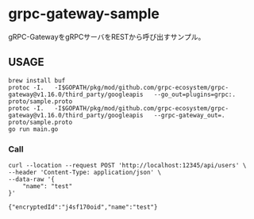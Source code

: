 # grpc-gateway-sample

gRPC-GatewayをgRPCサーバをRESTから呼び出すサンプル。


## USAGE

````````
brew install buf
protoc -I.   -I$GOPATH/pkg/mod/github.com/grpc-ecosystem/grpc-gateway@v1.16.0/third_party/googleapis   --go_out=plugins=grpc:. proto/sample.proto 
protoc -I.   -I$GOPATH/pkg/mod/github.com/grpc-ecosystem/grpc-gateway@v1.16.0/third_party/googleapis   --grpc-gateway_out=.  proto/sample.proto 
go run main.go
````````

### Call
```````
curl --location --request POST 'http://localhost:12345/api/users' \
--header 'Content-Type: application/json' \
--data-raw '{
    "name": "test"
}'

{"encryptedId":"j4sf170oid","name":"test"}
```````
